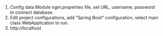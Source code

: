 1. Config data Module ogm.properties file, set URL, username, password to connect database.
2. Edit project configurations, add "Spring Boot" configuration, select main class WebApplication to run.
3. http://localhost
